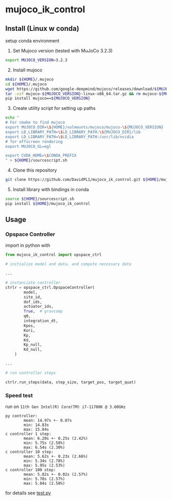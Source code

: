 # mujoco_ik_control

## Install (Linux w conda)

setup conda environment

1. Set Mujoco version (tested with MuJoCo 3.2.3)
```bash
export MUJOCO_VERSION=3.2.3
```

2. Install mujoco
```bash
mkdir ${HOME}/.mujoco
cd ${HOME}/.mujoco
wget https://github.com/google-deepmind/mujoco/releases/download/${MUJOCO_VERSION}/mujoco-${MUJOCO_VERSION}-linux-x86_64.tar.gz
tar -xzf mujoco-${MUJOCO_VERSION}-linux-x86_64.tar.gz && rm mujoco-${MUJOCO_VERSION}-linux-x86_64.tar.gz
pip install mujoco==${MUJOCO_VERSION}
```

3. Create utility script for setting up paths
```bash
echo "
# For cmake to find mujoco
export MUJOCO_DIR=\${HOME}/volmounts/mujoco/mujoco-\${MUJOCO_VERSION}
export LD_LIBRARY_PATH=\$LD_LIBRARY_PATH:\${MUJOCO_DIR}/lib
export LD_LIBRARY_PATH=\$LD_LIBRARY_PATH:/usr/lib/nvidia
# for offscreen rendering
export MUJOCO_GL=egl

export CUDA_HOME=\$CONDA_PREFIX
" > ${HOME}/sourcescript.sh
```

4. Clone this repository
```bash
git clone https://github.com/DavidPL1/mujoco_ik_control.git ${HOME}/mujoco_ik_control
```

5. Install library with bindings in conda
```bash
source ${HOME}/sourcescript.sh
pip install ${HOME}/mujoco_ik_control
```

## Usage

### Opspace Controller
import in python with

```python
from mujoco_ik_control import opspace_ctrl

# initialize model and data, and compute necessary data

...

# instanciate controller
ctrlr = opspace_ctrl.OpspaceController(
        model,
        site_id,
        dof_ids,
        actuator_ids,
        True,  # gravcomp
        q0,
        integration_dt,
        Kpos,
        Kori,
        Kp,
        Kd,
        Kp_null,
        Kd_null,
    )

...

# run controller steps

ctrlr.run_steps(data, step_size, target_pos, target_quat)

```


### Speed test

run on `11th Gen Intel(R) Core(TM) i7-11700K @ 3.60GHz`

```
py controller:
        mean: 14.97s +- 0.07s
        min: 14.83s
        max: 15.04s
c controller 1 step:
        mean: 6.20s +- 0.25s (2.42%)
        min: 5.75s (2.58%)
        max: 6.54s (2.30%)
c controller 10 step:
        mean: 5.62s +- 0.23s (2.66%)
        min: 5.34s (2.78%)
        max: 5.95s (2.53%)
c controller 100 step:
        mean: 5.82s +- 0.02s (2.57%)
        min: 5.78s (2.57%)
        max: 5.84s (2.58%)
```

for details see [test.py](test.py#L298-L319)
